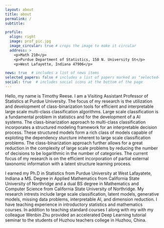 ```yaml
---
layout: about
title: about
permalink: /
subtitle: 

profile:
  align: right
  image: prof_pic.jpg
  image_circular: true # crops the image to make it circular
  address: >
    <p>Math 210</p>
    <p>Purdue Department of Statistics, 150 N. University St</p>
    <p>West Lafayette, Indiana 47906</p>

news: true  # includes a list of news items
selected_papers: false # includes a list of papers marked as "selected={true}"
social: true  # includes social icons at the bottom of the page
---
```

<!-- Your first and last name: Start by writing your name. That wasn’t so hard! -->
<!-- Your company or brand: If you have a consulting firm, a brand you use for your side hustle, or a company you currently work at, list that next. -->
<!-- Your current function: What do you do for work? You can either list your current title or a short, descriptive phrase about your role here. -->
<!-- Your north star: People reading your bio will also want to get a sense of who you are. Listing your overall goal, values, or a statement that describes your ethos will help them get to know you, even in short bios. -->
<!-- Your top three accomplishments: Especially in professional bios, you’ll need a few accomplishments to show off what you’ve done in your career. Choose the top two or three large milestones from your career (no more), and put them next. -->
<!-- Your cute closer (optional): This may not be necessary in a shorter bio for Twitter or Instagram. But for a website or similarly professional bio, you may want to add a sentence describing who you are outside of work. -->
<!-- Your contact info (optional): Depending on the site, you may also want to include an email, contact form, or another easy way for readers to reach you. List this information at the end of your bio. -->

<p>
Hello, my name is Timothy Reese. I am a Visiting Assistant Professor of Statistics at Purdue University. 
The focus of my research is the utilization and development of class-binarization tools for efficient and interpretable large scale multi-class classification algorithms. 
Large scale classification is a fundamental problem in statistics and for the development of a AI systems.
The class-binarization approach to multi-class classification incorporates a structured modeling framework for an interpretable decision process.
These structured models form a rich class of models capable of exploting the dependency sturcture inherent to large scale classification problems.
The class-binarization approach further allows for a great reduction in the complexity of large scale problems by 
reducing the number of decisions to be logarithmic in the number of categories. 
The current focus of my research is on the efficient incorporation of partial external taxonomic information with a latent structure learning process.
</p>

<p>
I earned my Ph.D in Statistics from Purdue University at West Lafayatete, Indiana a MS. Degree in Applied Mathematics from California State University of Northridge
and a dual BS degree in Mathematics and Computer Science from California State University of Northridge. 
My research intrests include large scale classification, latent models, generative models, missing data problems, interpretable AI, and dimension reduction. 
I have teaching experience in introductory statistics and mathematics courses. 
In addition to teaching standard courses I along with my with my colleague Wenbin Zhu provided an accelerated Deep Learning tutorial seminar to the students of Huzhou teachers college in Huzhou, China.
</p>

<p>


</p>
